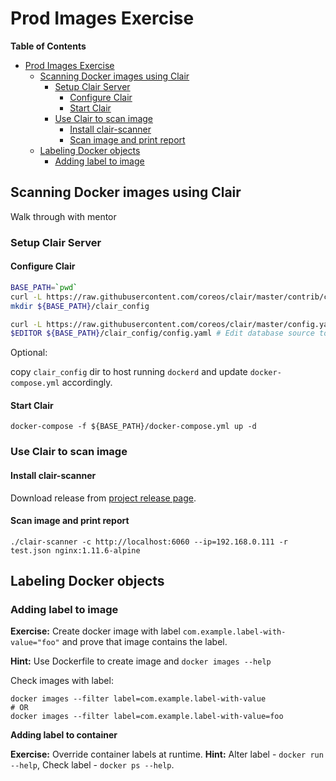 # Prod Images Exercise #
<!-- markdown-toc start - Don't edit this section. Run M-x markdown-toc-refresh-toc -->
**Table of Contents**

- [Prod Images Exercise](#prod-images-exercise)
    - [Scanning Docker images using Clair](#scanning-docker-images-using-clair)
        - [Setup Clair Server](#setup-clair-server)
            - [Configure Clair](#configure-clair)
            - [Start Clair](#start-clair)
        - [Use Clair to scan image](#use-clair-to-scan-image)
            - [Install clair-scanner](#install-clair-scanner)
            - [Scan image and print report](#scan-image-and-print-report)
    - [Labeling Docker objects](#labeling-docker-objects)
        - [Adding label to image](#adding-label-to-image)

<!-- markdown-toc end -->


## Scanning Docker images using Clair ##
Walk through with mentor

### Setup Clair Server ###

#### Configure Clair ####

```bash
BASE_PATH=`pwd`
curl -L https://raw.githubusercontent.com/coreos/clair/master/contrib/compose/docker-compose.yml -o ${BASE_PATH}/docker-compose.yml
mkdir ${BASE_PATH}/clair_config

curl -L https://raw.githubusercontent.com/coreos/clair/master/config.yaml.sample -o ${BASE_PATH}/clair_config/config.yaml
$EDITOR ${BASE_PATH}/clair_config/config.yaml # Edit database source to be postgresql://postgres:password@postgres:5432?sslmode=disable
```

Optional:

copy `clair_config` dir to host running `dockerd` and update `docker-compose.yml` accordingly.

#### Start Clair ####

```
docker-compose -f ${BASE_PATH}/docker-compose.yml up -d
```

### Use Clair to scan image ###

#### Install clair-scanner ####

Download release from [project release page](https://github.com/arminc/clair-scanner/releases).

#### Scan image and print report ####

```
./clair-scanner -c http://localhost:6060 --ip=192.168.0.111 -r test.json nginx:1.11.6-alpine
```

## Labeling Docker objects ##

### Adding label to image ###

**Exercise:** Create docker image with label `com.example.label-with-value="foo"` and prove that image contains the label.

**Hint:** Use Dockerfile to create image and `docker images --help`

Check images with label:
```
docker images --filter label=com.example.label-with-value
# OR
docker images --filter label=com.example.label-with-value=foo
```

**Adding label to container**

**Exercise:** Override container labels at runtime.
**Hint:** Alter label - `docker run --help`, Check label - `docker ps --help`.
